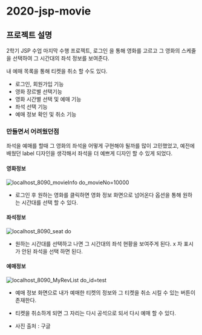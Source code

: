 # 2020-jsp-movie

## 프로젝트 설명
2학기 JSP 수업 마지막 수행 프로젝트, 로그인 을 통해 영화를 고르고 그 영화의 스케줄을 선택하여 그 시간대의 좌석 정보를 보여준다.

내 예매 목록을 통해 티켓을 취소 할 수도 있다.

- 로그인, 회원가입 기능
- 영화 장르별 선택기능
- 영화 시간별 선택 및 예매 기능
- 좌석 선택 기능
- 예매 정보 확인 및 취소 기능
### 만들면서 어려웠던점 
좌석을 예매를 할때 그 영화의 좌석을 어떻게 구현해야 될까를 많이 고민했었고, 예전에 배웠던 label 디자인을 생각해서 좌석을 더 예쁘게 디자인 할 수 있게 되었다.



#### 영화정보
![localhost_8090_movieInfo do_movieNo=10000](https://user-images.githubusercontent.com/55534787/102711018-f2a32480-42f9-11eb-8c54-4f24f56cc960.png)
- 로그인 후 원하는 영화를 클릭하면 영화 정보 화면으로 넘어온다 옵션을 통해 원하는 시간대를 선택 할 수 있다.
#### 좌석정보
![localhost_8090_seat do](https://user-images.githubusercontent.com/55534787/102711023-f8990580-42f9-11eb-954c-502c3f24c1f6.png)
- 원하는 시간대를 선택하고 나면 그 시간대의 좌석 현황을 보여주게 된다. x 자 표시가 안된 좌석을 선택 하면 된다.

#### 예매정보
![localhost_8090_MyRevList do_id=test](https://user-images.githubusercontent.com/55534787/102711063-50377100-42fa-11eb-9293-1d677395424b.png)
- 예매 정보 화면으로 내가 예매한 티켓의 정보와 그 티켓을 취소 시킬 수 있는 버튼이 존재한다.
- 티켓을 취소하게 되면 그 자리는 다시 공석으로 되서 다시 예매 할 수 있다.

- 사진 출처 : 구글
